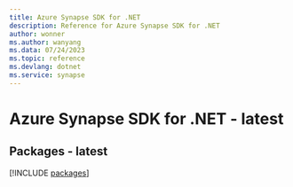 ```yaml
---
title: Azure Synapse SDK for .NET
description: Reference for Azure Synapse SDK for .NET
author: wonner
ms.author: wanyang
ms.data: 07/24/2023
ms.topic: reference
ms.devlang: dotnet
ms.service: synapse
---
```

# Azure Synapse SDK for .NET - latest
## Packages - latest
[!INCLUDE [packages](synapse-index.md)]